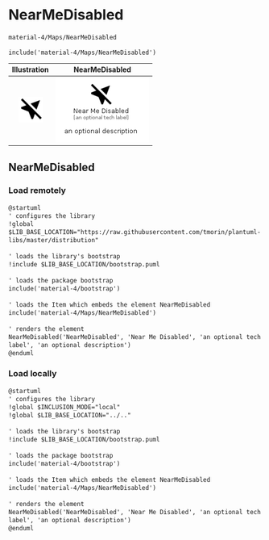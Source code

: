 # NearMeDisabled


```text
material-4/Maps/NearMeDisabled
```

```text
include('material-4/Maps/NearMeDisabled')
```



| Illustration | NearMeDisabled |
| :---: | :---: |
| ![illustration for Illustration](../../material-4/Maps/NearMeDisabled.png) | ![illustration for NearMeDisabled](../../material-4/Maps/NearMeDisabled.Local.png) |




## NearMeDisabled

### Load remotely
```plantuml
@startuml
' configures the library
!global $LIB_BASE_LOCATION="https://raw.githubusercontent.com/tmorin/plantuml-libs/master/distribution"

' loads the library's bootstrap
!include $LIB_BASE_LOCATION/bootstrap.puml

' loads the package bootstrap
include('material-4/bootstrap')

' loads the Item which embeds the element NearMeDisabled
include('material-4/Maps/NearMeDisabled')

' renders the element
NearMeDisabled('NearMeDisabled', 'Near Me Disabled', 'an optional tech label', 'an optional description')
@enduml
```

### Load locally
```plantuml
@startuml
' configures the library
!global $INCLUSION_MODE="local"
!global $LIB_BASE_LOCATION="../.."

' loads the library's bootstrap
!include $LIB_BASE_LOCATION/bootstrap.puml

' loads the package bootstrap
include('material-4/bootstrap')

' loads the Item which embeds the element NearMeDisabled
include('material-4/Maps/NearMeDisabled')

' renders the element
NearMeDisabled('NearMeDisabled', 'Near Me Disabled', 'an optional tech label', 'an optional description')
@enduml
```

